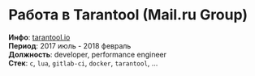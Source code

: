 # Работа в Tarantool (Mail.ru Group)

**Инфо**: [tarantool.io](https://www.tarantool.io)  
**Период**: 2017 июль - 2018 февраль  
**Должность**: developer, performance engineer  
**Стек**: `c`, `lua`, `gitlab-ci`, `docker`, `tarantool`, ...  
